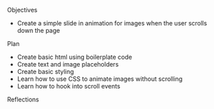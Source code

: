 Objectives
- Create a simple slide in animation for images when the user scrolls down the page

Plan
- Create basic html using boilerplate code
- Create text and image placeholders
- Create basic styling
- Learn how to use CSS to animate images without scrolling
- Learn how to hook into scroll events

Reflections
